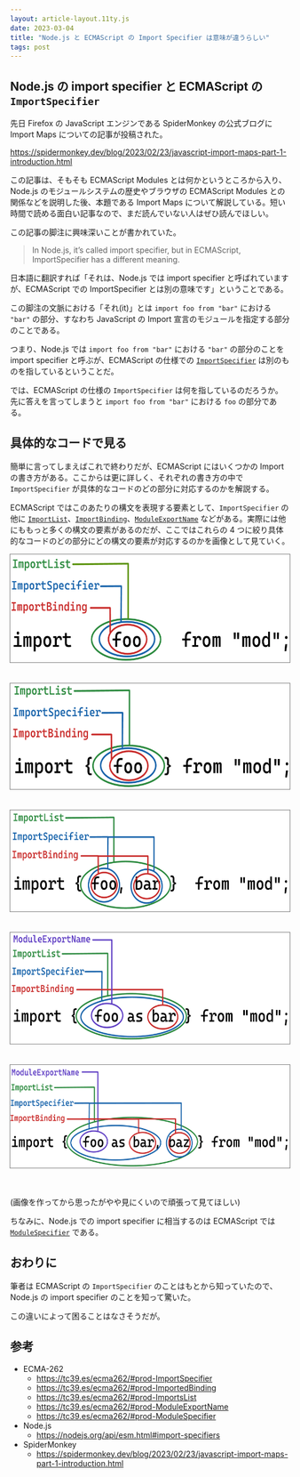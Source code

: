 ```yaml
---
layout: article-layout.11ty.js
date: 2023-03-04
title: "Node.js と ECMAScript の Import Specifier は意味が違うらしい"
tags: post
---
```


## Node.js の import specifier と ECMAScript の `ImportSpecifier`

先日 Firefox の JavaScript エンジンである SpiderMonkey の公式ブログに Import Maps についての記事が投稿された。

https://spidermonkey.dev/blog/2023/02/23/javascript-import-maps-part-1-introduction.html

この記事は、そもそも ECMAScript Modules とは何かというところから入り、Node.js のモジュールシステムの歴史やブラウザの ECMAScript Modules との関係などを説明した後、本題である Import Maps について解説している。短い時間で読める面白い記事なので、まだ読んでいない人はぜひ読んでほしい。

この記事の脚注に興味深いことが書かれていた。

> In Node.js, it’s called import specifier, but in ECMAScript, ImportSpecifier has a different meaning.

日本語に翻訳すれば「それは、Node.js では import specifier と呼ばれていますが、ECMAScript での ImportSpecifier とは別の意味です」ということである。

この脚注の文脈における「それ(it)」とは `import foo from "bar"` における `"bar"` の部分、すなわち JavaScript の Import 宣言のモジュールを指定する部分のことである。

つまり、Node.js では `import foo from "bar"` における `"bar"` の部分のことを import specifier と呼ぶが、ECMAScript の仕様での [`ImportSpecifier`](https://tc39.es/ecma262/#prod-ImportSpecifier) は別のものを指しているということだ。

では、ECMAScript の仕様の `ImportSpecifier` は何を指しているのだろうか。先に答えを言ってしまうと `import foo from "bar"` における `foo` の部分である。

## 具体的なコードで見る

簡単に言ってしまえばこれで終わりだが、ECMAScript にはいくつかの Import の書き方がある。ここからは更に詳しく、それぞれの書き方の中で `ImportSpecifier` が具体的なコードのどの部分に対応するのかを解説する。

ECMAScript ではこのあたりの構文を表現する要素として、`ImportSpecifier` の他に [`ImportList`](https://tc39.es/ecma262/#prod-ImportsList)、[`ImportBinding`](https://tc39.es/ecma262/#prod-ImportedBinding)、[`ModuleExportName`](https://tc39.es/ecma262/#prod-ModuleExportName) などがある。実際には他にももっと多くの構文の要素があるのだが、ここではこれらの 4 つに絞り具体的なコードのどの部分にどの構文の要素が対応するのかを画像として見ていく。

<div style="display: flex; flex-flow: column; align-items: center;">

<img src="/img/import-specifier-01.png" style="border: 1px solid gray; margin-bottom: 36px;" width="600px" height="194px" />

<img src="/img/import-specifier-02.png" style="border: 1px solid gray; margin-bottom: 36px;" width="600px" height="190px" />

<img src="/img/import-specifier-03.png" style="border: 1px solid gray; margin-bottom: 36px;" width="600px" height="182px" />

<img src="/img/import-specifier-04.png" style="border: 1px solid gray; margin-bottom: 36px;" width="600px" height="200px" />

<img src="/img/import-specifier-05.png" style="border: 1px solid gray; margin-bottom: 36px;" width="600px" height="185px" />

</div>

(画像を作ってから思ったがやや見にくいので頑張って見てほしい)

ちなみに、Node.js での import specifier に相当するのは ECMAScript では [`ModuleSpecifier`](https://tc39.es/ecma262/#prod-ModuleSpecifier) である。

## おわりに

筆者は ECMAScript の `ImportSpecifier` のことはもとから知っていたので、Node.js の import specifier のことを知って驚いた。

この違いによって困ることはなさそうだが。

## 参考

- ECMA-262
  - https://tc39.es/ecma262/#prod-ImportSpecifier
  - https://tc39.es/ecma262/#prod-ImportedBinding
  - https://tc39.es/ecma262/#prod-ImportsList
  - https://tc39.es/ecma262/#prod-ModuleExportName
  - https://tc39.es/ecma262/#prod-ModuleSpecifier
- Node.js
  - https://nodejs.org/api/esm.html#import-specifiers
- SpiderMonkey
  - https://spidermonkey.dev/blog/2023/02/23/javascript-import-maps-part-1-introduction.html

